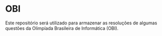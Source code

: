 # OBI
Este repositório será utilizado para armazenar as resoluções de algumas questões da Olimpíada Brasileira de Informática (OBI).
